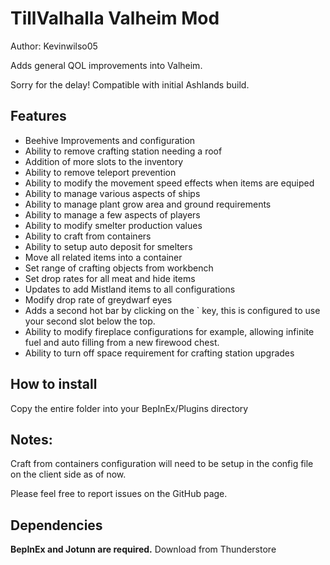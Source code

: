 <h1> TillValhalla Valheim Mod </h1> 
<p> Author: Kevinwilso05

  Adds general QOL improvements into Valheim. </p> 
  <p>Sorry for the delay! Compatible with initial Ashlands build.</p>

<h2> Features </h2>  
  <ul> 
    <li> Beehive Improvements and configuration </li> 
  <li> Ability to remove crafting station needing a roof </li> 
  <li> Addition of more slots to the inventory </li> 
  <li> Ability to remove teleport prevention </li> 
  <li> Ability to modify the movement speed effects when items are equiped </li>
  <li> Ability to manage various aspects of ships </li>
  <li> Ability to manage plant grow area and ground requirements </li>
  <li> Ability to manage a few aspects of players </li> 
  <li> Ability to modify smelter production values </li> 
  <li> Ability to craft from containers </li>
  <li> Ability to setup auto deposit for smelters </li>
  <li> Move all related items into a container </li>
  <li> Set range of crafting objects from workbench </li>
  <li> Set drop rates for all meat and hide items </li>
  <li> Updates to add Mistland items to all configurations </li> 
  <li> Modify drop rate of greydwarf eyes </li> 
  <li> Adds a second hot bar by clicking on the ` key, this is configured to use your second slot below the top. </li>
<li> Ability to modify fireplace configurations for example, allowing infinite fuel and auto filling from a new firewood chest. </li>
<li> Ability to turn off space requirement for crafting station upgrades </li>
  </ul>

<h2> How to install </h2> 

<p> Copy the entire folder into your BepInEx/Plugins directory </p> 

<h2> Notes: </h2> 

<p> Craft from containers configuration will need to be setup in the config file on the client side as of now. </p> 
<p> Please feel free to report issues on the GitHub page. </p>
<h2> Dependencies </h2>
<p> <b> BepInEx and Jotunn are required.</b> Download from Thunderstore </p> 
